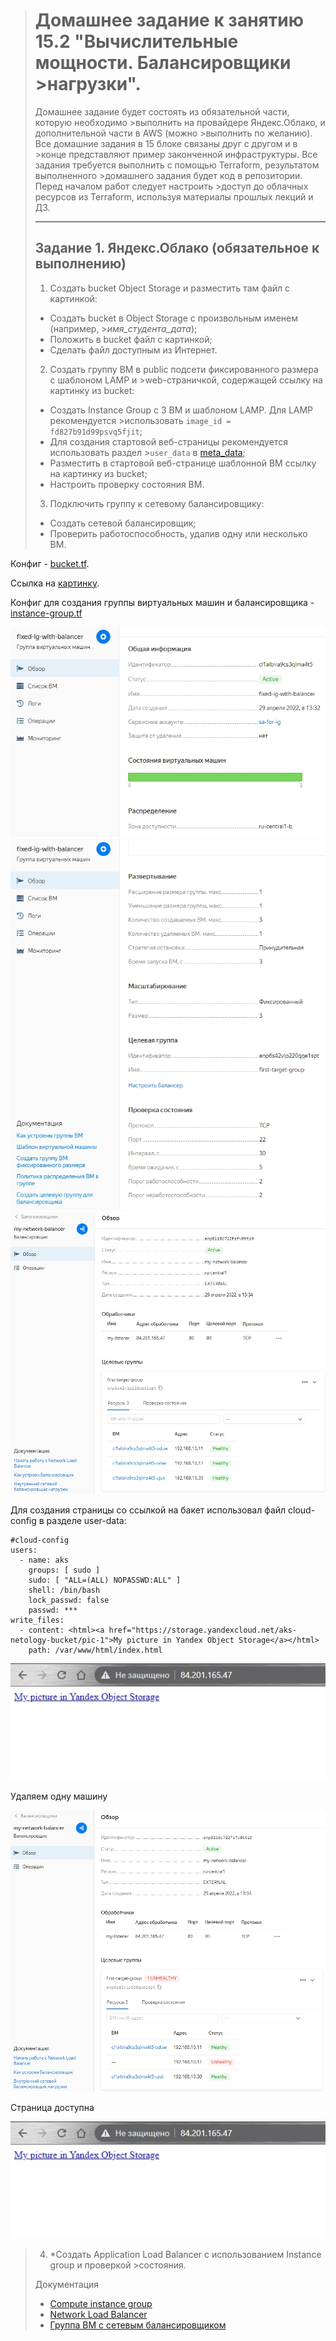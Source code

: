 ># Домашнее задание к занятию 15.2 "Вычислительные мощности. Балансировщики >нагрузки".
>Домашнее задание будет состоять из обязательной части, которую необходимо >выполнить на провайдере Яндекс.Облако, и дополнительной части в AWS (можно >выполнить по желанию). Все домашние задания в 15 блоке связаны друг с другом и в >конце представляют пример законченной инфраструктуры.
>Все задания требуется выполнить с помощью Terraform, результатом выполненного >домашнего задания будет код в репозитории. Перед началом работ следует настроить >доступ до облачных ресурсов из Terraform, используя материалы прошлых лекций и ДЗ.
>
>---
>## Задание 1. Яндекс.Облако (обязательное к выполнению)
>
>1. Создать bucket Object Storage и разместить там файл с картинкой:
>- Создать bucket в Object Storage с произвольным именем (например, >_имя_студента_дата_);
>- Положить в bucket файл с картинкой;
>- Сделать файл доступным из Интернет.
>2. Создать группу ВМ в public подсети фиксированного размера с шаблоном LAMP и >web-страничкой, содержащей ссылку на картинку из bucket:
>- Создать Instance Group с 3 ВМ и шаблоном LAMP. Для LAMP рекомендуется >использовать `image_id = fd827b91d99psvq5fjit`;
>- Для создания стартовой веб-страницы рекомендуется использовать раздел >`user_data` в [meta_data](https://cloud.yandex.ru/docs/compute/concepts/>vm-metadata);
>- Разместить в стартовой веб-странице шаблонной ВМ ссылку на картинку из bucket;
>- Настроить проверку состояния ВМ.
>3. Подключить группу к сетевому балансировщику:
>- Создать сетевой балансировщик;
>- Проверить работоспособность, удалив одну или несколько ВМ.


Конфиг - [bucket.tf](https://github.com/alex-k-7/devops-netology/blob/main/terraform/hw-15/bucket.tf).

Сcылка на [картинку](https://storage.yandexcloud.net/aks-netology-bucket/pic-1).

Конфиг для создания группы виртуальных машин и балансировщика - [instance-group.tf](..\..\..\terraform\hw-15\instance-group.tf)

![ig-1](ig-1.jpg)
![ig-2](ig-2.jpg)
![balancer](balancer.jpg)

Для создания страницы со ссылкой на бакет использовал файл cloud-config в разделе user-data:
```
#cloud-config
users:
  - name: aks
    groups: [ sudo ]
    sudo: [ "ALL=(ALL) NOPASSWD:ALL" ]
    shell: /bin/bash
    lock_passwd: false
    passwd: ***
write_files:
  - content: <html><a href="https://storage.yandexcloud.net/aks-netology-bucket/pic-1">My picture in Yandex Object Storage</a></html>
    path: /var/www/html/index.html
```
![www](www.jpg)

Удаляем одну машину

![balancer-uh](balancer-uh.jpg)

Страница доступна

![www](www.jpg)

>4. *Создать Application Load Balancer с использованием Instance group и проверкой >состояния.
>
>Документация
>- [Compute instance group](https://registry.terraform.io/providers/yandex-cloud/>yandex/latest/docs/resources/compute_instance_group)
>- [Network Load Balancer](https://registry.terraform.io/providers/yandex-cloud/>yandex/latest/docs/resources/lb_network_load_balancer)
>- [Группа ВМ с сетевым балансировщиком](https://cloud.yandex.ru/docs/compute/>operations/instance-groups/create-with-balancer)


